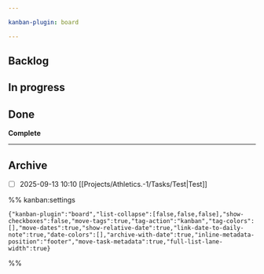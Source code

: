 ```yaml
---

kanban-plugin: board

---
```


## Backlog



## In progress



## Done

**Complete**


***

## Archive

- [ ] 2025-09-13 10:10 [[Projects/Athletics.-1/Tasks/Test|Test]]

%% kanban:settings
```
{"kanban-plugin":"board","list-collapse":[false,false,false],"show-checkboxes":false,"move-tags":true,"tag-action":"kanban","tag-colors":[],"move-dates":true,"show-relative-date":true,"link-date-to-daily-note":true,"date-colors":[],"archive-with-date":true,"inline-metadata-position":"footer","move-task-metadata":true,"full-list-lane-width":true}
```
%%